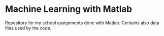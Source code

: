 # Machine Learning with Matlab

Repository for my school assignments done with Matlab.
Contains also data files used by the code.

